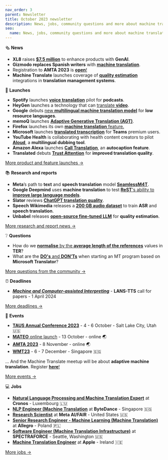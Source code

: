 ```yaml
---
nav_order: 3
parent: Newsletter
title: October 2023 newsletter
description: News, jobs, community questions and more about machine translation from October 2023
seo:
  name: News, jobs, community questions and more about machine translation from October 2023
---
```


🗞️ **News**

*   **XL8** raises [**$7.5 million**](https://www.reddit.com/r/machinetranslation/comments/16tlhzu/xl8_raises_75_million_in_series_a_round/) to enhance products with **GenAI**.
*   **Gizmodo replaces Spanish writers** with **[machine translation](https://www.reddit.com/r/machinetranslation/comments/16cw5rc/slator_article_after_gizmodo_fires_spanish/)**.
*   Registration to **AMTA 2023** is [**open**!](https://www.reddit.com/r/machinetranslation/comments/16k7bka/registration_for_generative_ai_and_the_future_of/)
*   **Machine Translate** launches coverage of [**quality estimation**](https://machinetranslate.org/quality-estimation) integrations in **translation management systems**.

🚀 **Launches**

*   **Spotify** launches [**voice translation**](https://www.reddit.com/r/machinetranslation/comments/16ti7rp/spotify_launches_voice_translation_pilot_for/) pilot for **podcasts**.
*   **HeyGen** launches a technology that can [translate **video**](https://www.reddit.com/r/machinetranslation/comments/16je8fv/new_ai_heygen_can_translate_any_video/).
*   **Google** debuts [new **multilingual machine translation model**](https://www.reddit.com/r/machinetranslation/comments/16nj029/slator_article_google_debuts_new_multilingual/) for **low resource languages**.
*   **memoQ** launches [**Adaptive Generative Translation (AGT)**](https://www.reddit.com/r/machinetranslation/comments/16fqtdq/exciting_news_from_memoq_introducing_memoq_agtthe/).
*   **Firefox** launches its own [**machine translation** feature.](https://www.reddit.com/r/machinetranslation/comments/16ax327/firefox_launches_its_own_translation_feature/)
*   **Microsoft** launches [**translated transcription**](https://www.reddit.com/r/machinetranslation/comments/16zkw11/live_translated_transcript_for_microsoft_teams/) for **Teams** premium users.
*   **YouTube Health** is collaborating with health content creators to pilot [**Aloud**](https://www.reddit.com/r/machinetranslation/comments/16zl2ge/youtube_health_is_collaborating_with_health/), a **multilingual dubbing tool**.
*   **Amazon Alexa** launches [**Call Translation**](https://www.reddit.com/r/machinetranslation/comments/16zl750/amazon_alexa_launches_call_translation_an/), an **autocaption feature**.
*   **Translated** debuts [**Trust Attention**](https://www.reddit.com/r/machinetranslation/comments/170goh8/translated_debuts_trust_attention_improves_mt/) for **improved translation quality**.

[More product and feature launches →](https://www.reddit.com/r/machinetranslation/search?q=flair%3Aproduct&restrict_sr=on)

📚 **Research and reports**

*   **Meta**’s path to **text** and **speech translation** model [**SeamlessM4T**](https://www.reddit.com/r/machinetranslation/comments/16jdaau/slator_article_tracing_metas_path_to_text_and/).
*   **Google Deepmind** uses **machine translation** to test [**ReST**'s ability to **improve large language models**](https://www.reddit.com/r/machinetranslation/comments/16cw4hp/slator_article_deepminds_path_to_better_large/).
*   **Slator** reviews [**ChatGPT translation quality**](https://www.reddit.com/r/machinetranslation/comments/16bicc8/slator_chatgpt_translation_quality_reality_check/).
*   **Speech Wikimedia** releases a [**200 GB audio dataset**](https://www.reddit.com/r/machinetranslation/comments/16niz5y/slator_article_speech_wikimedia_drops_a_200gb/) to train **ASR** and **speech translation**.
*   **Unbabel** releases [**open-source fine-tuned LLM**](https://www.reddit.com/r/machinetranslation/comments/16zlwyf/unbabel_releases_new_opensource_large_language/) for **quality estimation**.

[More research and report news →](https://www.reddit.com/r/machinetranslation/?f=flair_name%3A%22research%22)

❔ **Questions**

*   How do we [**normalise** by the **average length of the references**](https://www.reddit.com/r/machinetranslation/comments/16iamnt/question_how_do_we_get_normalised_by_the_average/) values in **TER**?
*   What are the [**DO's** and **DON’Ts**](https://www.reddit.com/r/machinetranslation/comments/16ecbqt/question_microsoft_translator_what_are_the_dos/) when starting an MT program based on **Microsoft Translator**?

[More questions from the community →](https://www.reddit.com/r/machinetranslation/search?q=flair%3Aquestion&restrict_sr=on)

⏰️ **Deadlines**

*   [**_Machine and Computer-assisted Interpreting_**](https://lans-tts.uantwerpen.be/index.php/LANS-TTS/announcement/view/24) - **LANS-TTS** call for papers - 1 April 2024

[More deadlines →](https://machinetranslate.org/calls-for-papers)

📆 **Events**

*   **[TAUS Annual Conference 2023](https://machinetranslate.org/taus2023)** - 4 - 6 October - Salt Lake City, Utah 🇺🇸
*   [**MATEO** online launch](https://www.reddit.com/r/machinetranslation/comments/16k6xis/mateo_automatic_mt_evaluation_platform_online/) - 13 October - online 🌏
*   **[AMTA 2023](https://machinetranslate.org/amta2023)** - 8 November - online 🌏
*   **[WMT23](https://machinetranslate.org/wmt23)** - 6 - 7 December - Singapore 🇸🇬

... And the Machine Translate meetup will be about **adaptive machine translation**. Register [**here**!](https://machinetranslate.org/meetup/)

  
[More events →](https://machinetranslate.org/events)

💻 **Jobs**

*   **[Natural Language Processing and Machine Translation Expert](https://www.reddit.com/r/machinetranslation/comments/16og6nv/job_offer_natural_language_processing_machine/)** at **Cronos** - Luxembourg 🇱🇺
*   **[NLP Engineer (Machine Translation](https://www.reddit.com/r/machinetranslation/comments/16l7of8/job_offer_nlp_engineer_machine_translation_at/)** at **ByteDance** - Singapore 🇸🇬
*   **[Research Scientist](https://www.reddit.com/r/machinetranslation/comments/16cu4qd/meta_aifair_research_scientist_position/)** at **Meta AI/FAIR** - United States 🇺🇸
*   **[Senior Research Engineer - Machine Learning (Machine Translation)](https://www.reddit.com/r/machinetranslation/comments/16cvvd2/job_offer_senior_research_engineer_machine/)** at **Allegro** - Poland 🇵🇱
*   **[Software Engineer (Machine Translation Infrastructure)](https://www.reddit.com/r/machinetranslation/comments/16cvxfa/job_offer_software_engineer_machine_translation/)** at **SPECTRAFORCE** - Seattle, Washington 🇺🇸
*   **[Machine Translation Engineer](https://www.reddit.com/r/machinetranslation/comments/16y9aiw/job_offer_machine_translation_engineer_at_apple/)** at **Apple** - Ireland 🇮🇪

[More jobs →](https://www.reddit.com/r/machinetranslation/search?q=flair%3Ajobs&restrict_sr=on&sort=relevance&t=year)